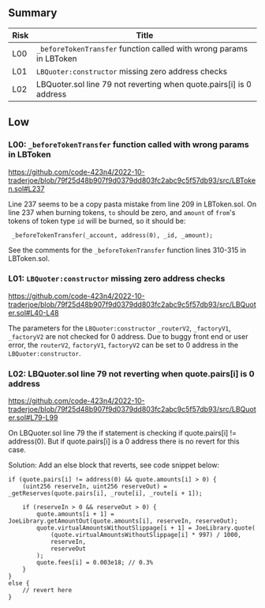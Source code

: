 ## Summary

Risk | Title
---|---
L00 | `_beforeTokenTransfer` function called with wrong params in LBToken 
L01 | `LBQuoter:constructor` missing zero address checks
L02 | LBQuoter.sol line 79 not reverting when quote.pairs[i] is 0 address
## Low

### L00: `_beforeTokenTransfer` function called with wrong params in LBToken

https://github.com/code-423n4/2022-10-traderjoe/blob/79f25d48b907f9d0379dd803fc2abc9c5f57db93/src/LBToken.sol#L237

 Line 237 seems to be a copy pasta mistake from line 209 in LBToken.sol.
 On line 237 when burning tokens, `to` should be zero, and `amount` of ``from``'s tokens of token type `id` will be burned, so it should be:

```solidity
 _beforeTokenTransfer(_account, address(0), _id, _amount);
```

See the comments for the `_beforeTokenTransfer` function lines 310-315 in LBToken.sol.

### L01: `LBQuoter:constructor` missing zero address checks

https://github.com/code-423n4/2022-10-traderjoe/blob/79f25d48b907f9d0379dd803fc2abc9c5f57db93/src/LBQuoter.sol#L40-L48

The parameters for the `LBQuoter:constructor` `_routerV2`, `_factoryV1`, `_factoryV2` are not checked for 0 address. Due to buggy front end or user error, the `routerV2`, `factoryV1`, `factoryV2` can be set to 0 address in the `LBQuoter:constructor`.

### L02: LBQuoter.sol line 79 not reverting when quote.pairs[i] is 0 address

https://github.com/code-423n4/2022-10-traderjoe/blob/79f25d48b907f9d0379dd803fc2abc9c5f57db93/src/LBQuoter.sol#L79-L99

On LBQuoter.sol line 79 the if statement is checking if quote.pairs[i] != address(0). But if quote.pairs[i] is a 0 address there is no revert for this case.

Solution: Add an else block that reverts, see code snippet below:

```solidity
if (quote.pairs[i] != address(0) && quote.amounts[i] > 0) {
    (uint256 reserveIn, uint256 reserveOut) = _getReserves(quote.pairs[i], _route[i], _route[i + 1]);

    if (reserveIn > 0 && reserveOut > 0) {
        quote.amounts[i + 1] = JoeLibrary.getAmountOut(quote.amounts[i], reserveIn, reserveOut);
        quote.virtualAmountsWithoutSlippage[i + 1] = JoeLibrary.quote(
            (quote.virtualAmountsWithoutSlippage[i] * 997) / 1000,
            reserveIn,
            reserveOut
        );
        quote.fees[i] = 0.003e18; // 0.3%
    }
}
else {
    // revert here
}